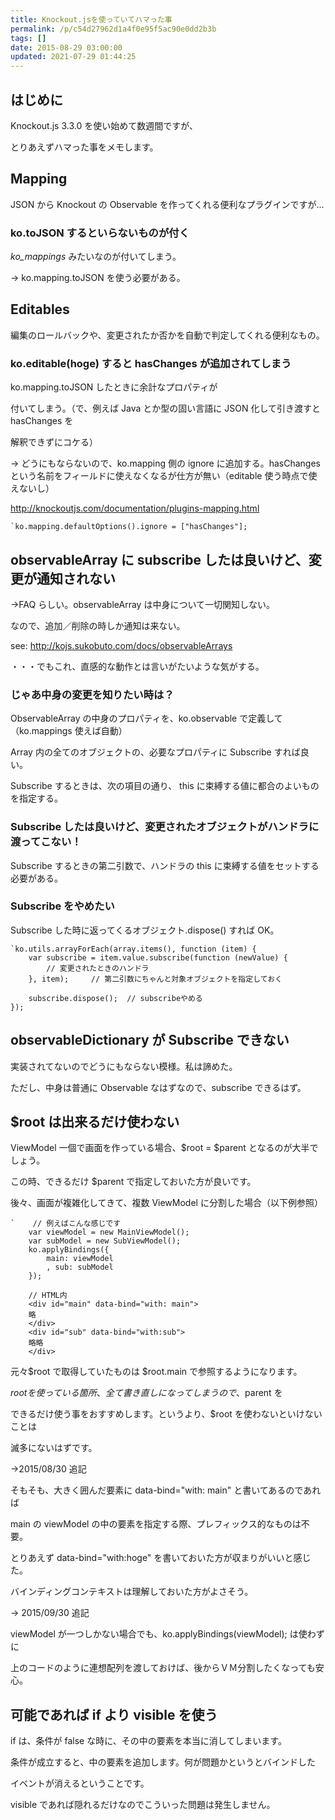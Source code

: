 ```yaml
---
title: Knockout.jsを使っていてハマった事
permalink: /p/c54d27962d1a4f0e95f5ac90e0dd2b3b
tags: []
date: 2015-08-29 03:00:00
updated: 2021-07-29 01:44:25
---
```


## はじめに

Knockout.js 3.3.0 を使い始めて数週間ですが、

とりあえずハマった事をメモします。

## Mapping

JSON から Knockout の Observable を作ってくれる便利なプラグインですが…

### ko.toJSON するといらないものが付く

_ko_mappings_ みたいなのが付いてしまう。

→ ko.mapping.toJSON を使う必要がある。

## Editables

編集のロールバックや、変更されたか否かを自動で判定してくれる便利なもの。

### ko.editable(hoge) すると hasChanges が追加されてしまう

ko.mapping.toJSON したときに余計なプロパティが

付いてしまう。（で、例えば Java とか型の固い言語に JSON 化して引き渡すと hasChanges を

解釈できずにコケる）

→ どうにもならないので、ko.mapping 側の ignore に追加する。hasChanges という名前をフィールドに使えなくなるが仕方が無い（editable 使う時点で使えないし）

<a href="http://knockoutjs.com/documentation/plugins-mapping.html"><http://knockoutjs.com/documentation/plugins-mapping.html>

```
`ko.mapping.defaultOptions().ignore = ["hasChanges"];
```

## observableArray に subscribe したは良いけど、変更が通知されない

→FAQ らしい。observableArray は中身について一切関知しない。

なので、追加／削除の時しか通知は来ない。

see: <a href="http://kojs.sukobuto.com/docs/observableArrays"><http://kojs.sukobuto.com/docs/observableArrays>

・・・でもこれ、直感的な動作とは言いがたいような気がする。

### じゃあ中身の変更を知りたい時は？

ObservableArray の中身のプロパティを、ko.observable で定義して（ko.mappings 使えば自動）

Array 内の全てのオブジェクトの、必要なプロパティに Subscribe すれば良い。

Subscribe するときは、次の項目の通り、 this に束縛する値に都合のよいものを指定する。

### Subscribe したは良いけど、変更されたオブジェクトがハンドラに渡ってこない！

Subscribe するときの第二引数で、ハンドラの this に束縛する値をセットする必要がある。

### Subscribe をやめたい

Subscribe した時に返ってくるオブジェクト.dispose() すれば OK。

```
`ko.utils.arrayForEach(array.items(), function (item) {
	var subscribe = item.value.subscribe(function (newValue) {
		// 変更されたときのハンドラ
	}, item);     // 第二引数にちゃんと対象オブジェクトを指定しておく

	subscribe.dispose();  // subscribeやめる
});
```

## observableDictionary が Subscribe できない

実装されてないのでどうにもならない模様。私は諦めた。

ただし、中身は普通に Observable なはずなので、subscribe できるはず。

## $root は出来るだけ使わない

ViewModel 一個で画面を作っている場合、$root = $parent となるのが大半でしょう。

この時、できるだけ $parent で指定しておいた方が良いです。

後々、画面が複雑化してきて、複数 ViewModel に分割した場合（以下例参照）

```
`    // 例えばこんな感じです
    var viewModel = new MainViewModel();
    var subModel = new SubViewModel();
    ko.applyBindings({
        main: viewModel
        , sub: subModel
    });

    // HTML内
    <div id="main" data-bind="with: main">
    略
    </div>
    <div id="sub" data-bind="with:sub">
    略略
    </div>
```

元々$root で取得していたものは $root.main で参照するようになります。

$rootを使っている箇所、全て書き直しになってしまうので、$parent を

できるだけ使う事をおすすめします。というより、$root を使わないといけないことは

滅多にないはずです。

→2015/08/30 追記

そもそも、大きく囲んだ要素に data-bind="with: main" と書いてあるのであれば

main の viewModel の中の要素を指定する際、プレフィックス的なものは不要。

とりあえず data-bind="with:hoge" を書いておいた方が収まりがいいと感じた。

バインディングコンテキストは理解しておいた方がよさそう。

\-> 2015/09/30 追記

viewModel が一つしかない場合でも、ko.applyBindings(viewModel); は使わずに

上のコードのように連想配列を渡しておけば、後からＶＭ分割したくなっても安心。

## 可能であれば if より visible を使う

if は、条件が false な時に、その中の要素を本当に消してしまいます。

条件が成立すると、中の要素を追加します。何が問題かというとバインドした

イベントが消えるということです。

visible であれば隠れるだけなのでこういった問題は発生しません。
